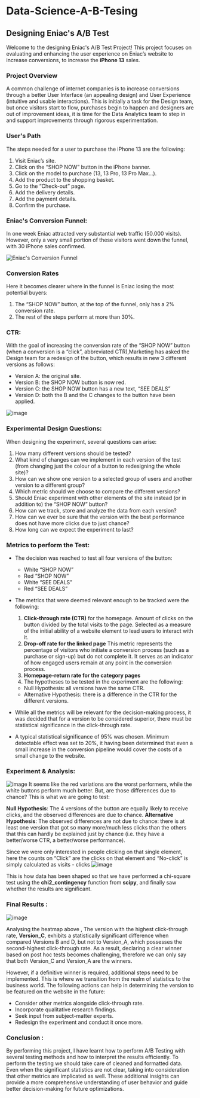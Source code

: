 # Data-Science-A-B-Tesing

## Designing Eniac's A/B Test
Welcome to the designing Eniac's A/B Test Project! This project focuses on evaluating and enhancing the user experience on Eniac’s website to increase conversions, to increase the **iPhone 13** sales.

### Project Overview
A common challenge of internet companies is to increase conversions through a better User Interface (an appealing design) and User Experience (intuitive and usable interactions). This is initially a task for the Design team, but once visitors start to flow, purchases begin to happen and designers are out of improvement ideas, it is time for the Data Analytics team to step in and support improvements through rigorous experimentation.

### User's Path
The steps needed for a user to purchase the iPhone 13 are the following:
1. Visit Eniac’s site.
2. Click on the “SHOP NOW” button in the iPhone banner.
3. Click on the model to purchase (13, 13 Pro, 13 Pro Max…).
4. Add the product to the shopping basket.
5. Go to the “Check-out” page.
6. Add the delivery details.
7. Add the payment details.
8. Confirm the purchase.

### Eniac's Conversion Funnel:
In one week Eniac attracted very substantial web traffic (50.000 visits). However, only a very small portion of these visitors went down the funnel, with 30 iPhone sales confirmed.

![Eniac's Conversion Funnel](https://github.com/PriyankaSPawar/Data-Science-A-B-Tesing/assets/168557945/174e3678-2865-49c7-975b-2742c15207e3)

### Conversion Rates
Here it becomes clearer where in the funnel is Eniac losing the most potential buyers: 
1. The “SHOP NOW” button, at the top of the funnel, only has a 2% conversion rate.
2. The rest of the steps perform at more than 30%.

### CTR:
With the goal of increasing the conversion rate of the “SHOP NOW” button (when a conversion is a “click”, abbreviated CTR),Marketing has asked the Design team for a redesign of the button, which results in new 3 different versions as follows:
- Version A: the original site.
- Version B: the SHOP NOW button is now red.
- Version C: the SHOP NOW button has a new text, “SEE DEALS”
- Version D: both the B and the C changes to the button have been applied.

![image](https://github.com/PriyankaSPawar/Data-Science-A-B-Tesing/assets/168557945/8b01e09a-a6a8-410b-a20d-4e621b97865d)

### Experimental Design Questions:
When designing the experiment, several questions can arise:
1. How many different versions should be tested?
2. What kind of changes can we implement in each version of the test (from changing just the colour of a button to redesigning the whole site)?
3. How can we show one version to a selected group of users and another version to a different group?
4. Which metric should we choose to compare the different versions?
5. Should Eniac experiment with other elements of the site instead (or in addition to) the “SHOP NOW” button?
6. How can we track, store and analyze the data from each version?
7. How can we ever be sure that the version with the best performance does not have more clicks due to just chance?
8. How long can we expect the experiment to last?

### Metrics to perform the Test:

- The decision was reached to test all four versions of the button:
  - White “SHOP NOW”
  - Red “SHOP NOW”
  - White “SEE DEALS”
  - Red “SEE DEALS”
    
- The metrics that were deemed relevant enough to be tracked were the following:
  1. **Click-through rate (CTR)** for the homepage. Amount of clicks on the button divided by the total visits to the page. Selected as a measure of the initial ability of a website element to lead users to interact with it.
  2. **Drop-off rate for the linked page** This metric represents the percentage of visitors who initiate a conversion process (such as a purchase or sign-up) but do not complete it. It serves as an indicator of how engaged users remain at any point in the conversion process.
  3. **Homepage-return rate for the category pages**
  4. The hypotheses to be tested in the experiment are the following:
  - Null Hypothesis: all versions have the same CTR.
  - Alternative Hypothesis: there is a difference in the CTR for the different versions.
       
- While all the metrics will be relevant for the decision-making process, it was decided that for a version to be considered superior, there must be statistical significance in the click-through rate.
- A typical statistical significance of 95% was chosen. Minimum detectable effect was set to 20%, it having been determined that even a small increase in the conversion pipeline would cover the costs of a small change to the website.

### Experiment & Analysis:

![image](https://github.com/PriyankaSPawar/Data-Science-A-B-Tesing/assets/168557945/c5f61b5b-4910-4a29-a938-000c7f2e76c0)
It seems like the red variations are the worst performers, while the white buttons perform much better. But, are those differences due to chance? This is what we are going to test:

**Null Hypothesis**: The 4 versions of the button are equally likely to receive clicks, and the observed differences are due to chance.
**Alternative Hypothesis**: The observed differences are not due to chance: there is at least one version that got so many more/much less clicks than the others that this can hardly be explained just by chance (i.e. they have a better/worse CTR, a better/worse performance).

Since we were only interested in people clicking on that single element, here the counts on “Click” are the clicks on that element and “No-click” is simply calculated as visits - clicks
![image](https://github.com/PriyankaSPawar/Data-Science-A-B-Tesing/assets/168557945/f4ca1c66-740c-4258-9527-a05b3e6181a8)

This is how data has been shaped so that we have performed a chi-square test using the **chi2_contingency** function from **scipy**, and finally saw whether the results are significant. 

### Final Results :

![image](https://github.com/PriyankaSPawar/Data-Science-A-B-Tesing/assets/168557945/4b57df51-d509-4d37-abb0-adde2493f863)

Analysing the heatmap above , The version with the highest click-through rate, **Version_C**, exhibits a statistically significant difference when compared Versions B and D, but not to Version_A, which possesses the second-highest click-through rate. As a result, declaring a clear winner based on post hoc tests becomes challenging, therefore we can only say that both Version_C and Version_A are the winners.

However, if a definitive winner is required, additional steps need to be implemented. This is where we transition from the realm of statistics to the business world. The following actions can help in determining the version to be featured on the website in the future:
- Consider other metrics alongside click-through rate.
- Incorporate qualitative research findings.
- Seek input from subject-matter experts.
- Redesign the experiment and conduct it once more.

### Conclusion :

By performing this project, I have learnt how to perform A/B Testing with several testing methods and how to interpret the results efficiently. To perform the testing we should take care of cleaned and formatted data. Even when the significant statistics are not clear, taking into consideration that other metrics are implicated as well. These additional insights can provide a more comprehensive understanding of user behavior and guide better decision-making for future optimizations.






